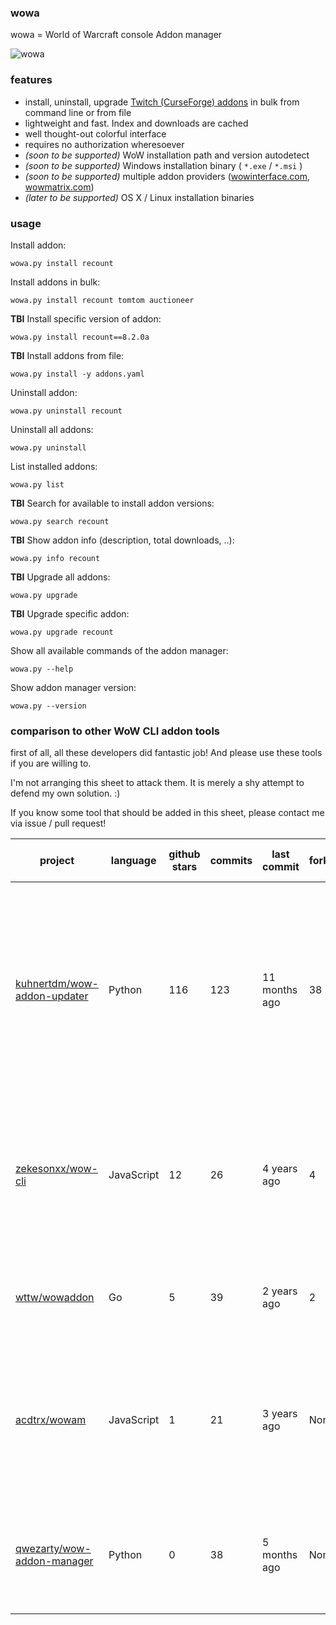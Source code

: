### wowa

wowa = World of Warcraft console Addon manager

![wowa](https://raw.githubusercontent.com/nazarov-tech/wowa/master/static/wowa_demo.gif)

### features
* install, uninstall, upgrade [Twitch (CurseForge) addons](https://www.curseforge.com/wow/addons) in bulk from command line or from file
* lightweight and fast. Index and downloads are cached
* well thought-out colorful interface
* requires no authorization wheresoever
* *(soon to be supported)* WoW installation path and version autodetect
* *(soon to be supported)* Windows installation binary ( `*.exe` / `*.msi` )
* *(soon to be supported)* multiple addon providers ([wowinterface.com](https://wowinterface.com), [wowmatrix.com](https://wowmatrix.com))
* *(later to be supported)* OS X / Linux installation binaries
### usage

Install addon:
```
wowa.py install recount
```
Install addons in bulk:
```
wowa.py install recount tomtom auctioneer
```
**TBI** Install specific version of addon:
```
wowa.py install recount==8.2.0a
```
**TBI** Install addons from file:
```
wowa.py install -y addons.yaml
```
Uninstall addon:
```
wowa.py uninstall recount
```
Uninstall all addons:
```
wowa.py uninstall
```
List installed addons:
```
wowa.py list
```
**TBI** Search for available to install addon versions:
```
wowa.py search recount
```
**TBI** Show addon info (description, total downloads, ..):
```
wowa.py info recount
```
**TBI** Upgrade all addons:
```
wowa.py upgrade
```
**TBI** Upgrade specific addon:
```
wowa.py upgrade recount
```
Show all available commands of the addon manager:
```
wowa.py --help
```
Show addon manager version:
```
wowa.py --version
```

### comparison to other WoW CLI addon tools

first of all, all these developers did fantastic job!
And please use these tools if you are willing to.

I'm not arranging this sheet to attack them.
It is merely a shy attempt to defend my own solution. :)

If you know some tool that should be added in this sheet, please contact me via issue / pull request!

|project|language|github stars|commits|last commit|forks|how exactly wowa is better|
| ------------- | ------------- | ------------- | ------------- | ------------- | ------------- | ------------- |
| [kuhnertdm/wow-addon-updater](https://github.com/kuhnertdm/wow-addon-updater) | Python | 116 | 123 | 11 months ago | 38 | No ready-to-use binary provided for the end users. The tool can serve only as an updater (no other addon managment), and the user has to manually search for http links and form the file (usability issues).  |
| [zekesonxx/wow-cli](https://github.com/zekesonxx/wow-cli) | JavaScript | 12 | 26 | 4 years ago | 4 | Even the latest fork was dropped 2 years ago. Interface is lacking consistency and features. No ready-to-use binary provided for the end users. |
| [wttw/wowaddon](https://github.com/wttw/wowaddon) | Go | 5 | 39 | 2 years ago | 2 | No ready-to-use binary provided for the end users. Was not tested with real WoW installation. |
| [acdtrx/wowam](https://github.com/acdtrx/wowam) | JavaScript | 1 | 21 | 3 years ago | None | No ready-to-use binary provided for the end users. Unsupported. Only couple of command implemented, no documentation or usability effot made. |
| [qwezarty/wow-addon-manager](https://github.com/qwezarty/wow-addon-manager) | Python | 0 | 38 | 5 months ago | None| Dropped at the early stage of development (according to readme). No ready-to-use binary provided for the end users. |